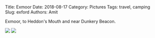 Title: Exmoor
Date: 2018-08-17
Category: Pictures
Tags: travel, camping
Slug: exford
Authors: Amit

Exmoor, to Heddon's Mouth and near Dunkery Beacon.

<div class="imagepost">
<img src="/images/exmoor11.jpg" class="imageitem half" />
<img src="/images/exmoor12.jpg" class="imageitem half" />
</div>
